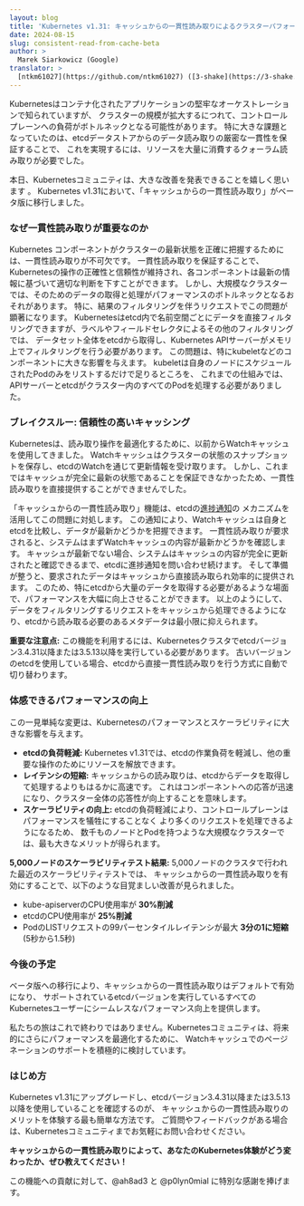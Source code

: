 ```yaml
---
layout: blog
title: 'Kubernetes v1.31: キャッシュからの一貫性読み取りによるクラスターパフォーマンスの向上'
date: 2024-08-15
slug: consistent-read-from-cache-beta
author: >
  Marek Siarkowicz (Google)
translator: >
  [ntkm61027](https://github.com/ntkm61027) ([3-shake](https://3-shake.com/))
---
```


Kubernetesはコンテナ化されたアプリケーションの堅牢なオーケストレーションで知られていますが、
クラスターの規模が拡大するにつれて、コントロールプレーンへの負荷がボトルネックとなる可能性があります。
特に大きな課題となっていたのは、etcdデータストアからのデータ読み取りの厳密な一貫性を保証することで、
これを実現するには、リソースを大量に消費するクォーラム読み取りが必要でした。

本日、Kubernetesコミュニティは、大きな改善を発表できることを嬉しく思います 。
Kubernetes v1.31において、「キャッシュからの一貫性読み取り」がベータ版に移行しました。

### なぜ一貫性読み取りが重要なのか

Kubernetes コンポーネントがクラスターの最新状態を正確に把握するためには、一貫性読み取りが不可欠です。
一貫性読み取りを保証することで、Kubernetesの操作の正確性と信頼性が維持され、各コンポーネントは最新の情報に基づいて適切な判断を下すことができます。
しかし、大規模なクラスターでは、そのためのデータの取得と処理がパフォーマンスのボトルネックとなるおそれがあります。
特に、結果のフィルタリングを伴うリクエストでこの問題が顕著になります。
Kubernetesはetcd内で名前空間ごとにデータを直接フィルタリングできますが、ラベルやフィールドセレクタによるその他のフィルタリングでは、
データセット全体をetcdから取得し、Kubernetes APIサーバーがメモリ上でフィルタリングを行う必要があります。
この問題は、特にkubeletなどのコンポーネントに大きな影響を与えます。
kubeletは自身のノードにスケジュールされたPodのみをリストするだけで足りるところを、
これまでの仕組みでは、APIサーバーとetcdがクラスター内のすべてのPodを処理する必要がありました。

### ブレイクスルー: 信頼性の高いキャッシング

Kubernetesは、読み取り操作を最適化するために、以前からWatchキャッシュを使用してきました。
Watchキャッシュはクラスターの状態のスナップショットを保存し、etcdのWatchを通じて更新情報を受け取ります。
しかし、これまではキャッシュが完全に最新の状態であることを保証できなかったため、一貫性読み取りを直接提供することができませんでした。

「キャッシュからの一貫性読み取り」機能は、etcdの[進捗通知](https://etcd.io/docs/v3.5/dev-guide/interacting_v3/#watch-progress)の
メカニズムを活用してこの問題に対処します。 この通知により、Watchキャッシュは自身とetcdを比較し、データが最新かどうかを把握できます。
一貫性読み取りが要求されると、システムはまずWatchキャッシュの内容が最新かどうかを確認します。
キャッシュが最新でない場合、システムはキャッシュの内容が完全に更新されたと確認できるまで、etcdに進捗通知を問い合わせ続けます。
そして準備が整うと、要求されたデータはキャッシュから直接読み取られ効率的に提供されます。
このため、特にetcdから大量のデータを取得する必要があるような場面で、パフォーマンスを大幅に向上させることができます。
以上のようにして、データをフィルタリングするリクエストをキャッシュから処理できるようになり、etcdから読み取る必要のあるメタデータは最小限に抑えられます。


**重要な注意点:** この機能を利用するには、Kubernetesクラスタでetcdバージョン3.4.31以降または3.5.13以降を実行している必要があります。
古いバージョンのetcdを使用している場合、etcdから直接一貫性読み取りを行う方式に自動で切り替わります。

### 体感できるパフォーマンスの向上

この一見単純な変更は、Kubernetesのパフォーマンスとスケーラビリティに大きな影響を与えます。

* **etcdの負荷軽減:** Kubernetes v1.31では、etcdの作業負荷を軽減し、他の重要な操作のためにリソースを解放できます。
* **レイテンシの短縮:** キャッシュからの読み取りは、etcdからデータを取得して処理するよりもはるかに高速です。
  これはコンポーネントへの応答が迅速になり、クラスター全体の応答性が向上することを意味します。
* **スケーラビリティの向上:** etcdの負荷軽減により、コントロールプレーンはパフォーマンスを犠牲にすることなく
  より多くのリクエストを処理できるようになるため、 数千ものノードとPodを持つような大規模なクラスターでは、最も大きなメリットが得られます。


**5,000ノードのスケーラビリティテスト結果:** 5,000ノードのクラスタで行われた最近のスケーラビリティテストでは、
キャッシュからの一貫性読み取りを有効にすることで、以下のような目覚ましい改善が見られました。

* kube-apiserverのCPU使用率が **30%削減**
* etcdのCPU使用率が **25%削減**
* PodのLISTリクエストの99パーセンタイルレイテンシが最大 **3分の1に短縮** (5秒から1.5秒)

### 今後の予定

ベータ版への移行により、キャッシュからの一貫性読み取りはデフォルトで有効になり、
サポートされているetcdバージョンを実行しているすべてのKubernetesユーザーにシームレスなパフォーマンス向上を提供します。

私たちの旅はこれで終わりではありません。Kubernetesコミュニティは、将来的にさらにパフォーマンスを最適化するために、
Watchキャッシュでのページネーションのサポートを積極的に検討しています。

### はじめ方
Kubernetes v1.31にアップグレードし、etcdバージョン3.4.31以降または3.5.13以降を使用していることを確認するのが、
キャッシュからの一貫性読み取りのメリットを体験する最も簡単な方法です。
ご質問やフィードバックがある場合は、Kubernetesコミュニティまでお気軽にお問い合わせください。

**キャッシュからの一貫性読み取りによって、あなたのKubernetes体験がどう変わったか、ぜひ教えてください！**

この機能への貢献に対して、@ah8ad3 と @p0lyn0mial に特別な感謝を捧げます。

